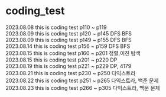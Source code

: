 # coding_test

2023.08.08 this is coding test p110 ~ p119 <br>
2023.08.09 this is coding test p120 ~ p145    DFS BFS <br>
2023.08.09 this is coding test p149 ~ p155    DFS BFS <br>
2023.08.14 this is coding test p156 ~ p159    DFS BFS <br>
2023.08.15 this is coding test p160 ~ p201    정렬,이진 탐색 <br>
2023.08.15 this is coding test p201 ~ p220    DP <br>
2023.08.19 this is coding test p221 ~ p229    DP, 4179 <br>
2023.08.21 this is coding test p230 ~ p250    다익스트라 <br>
2023.08.22 this is coding test p251 ~ p265    다익스트라, 백준 문제 <br>
2023.08.23 this is coding test p266 ~ p305    다익스트라, 백문 문제 <br>